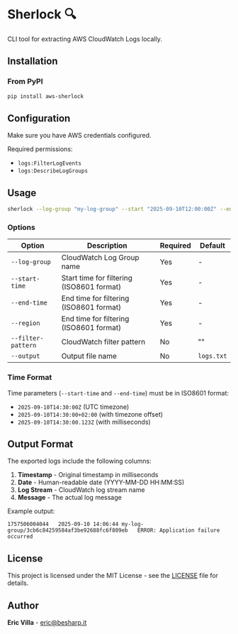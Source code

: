 # Sherlock 🔍

CLI tool for extracting AWS CloudWatch Logs locally.

## Installation

### From PyPI
```bash
pip install aws-sherlock
```

## Configuration

Make sure you have AWS credentials configured.

Required permissions:
- `logs:FilterLogEvents`
- `logs:DescribeLogGroups`

## Usage
```bash
sherlock --log-group "my-log-group" --start "2025-09-10T12:00:00Z" --end "2025-09-10T12:15:00Z" --region "eu-central-1" --filter-pattern "UnwantedException"
```

### Options

| Option | Description | Required | Default |
|--------|-------------|----------|---------|
| `--log-group` | CloudWatch Log Group name | Yes | - |
| `--start-time` | Start time for filtering (ISO8601 format) | Yes | - |
| `--end-time` | End time for filtering (ISO8601 format) | Yes | - |
| `--region` | End time for filtering (ISO8601 format) | Yes | - |
| `--filter-pattern` | CloudWatch filter pattern | No | "" |
| `--output` | Output file name | No | `logs.txt` |

### Time Format

Time parameters (`--start-time` and `--end-time`) must be in ISO8601 format:

- `2025-09-10T14:30:00Z` (UTC timezone)
- `2025-09-10T14:30:00+02:00` (with timezone offset)
- `2025-09-10T14:30:00.123Z` (with milliseconds)

## Output Format

The exported logs include the following columns:
1. **Timestamp** - Original timestamp in milliseconds
2. **Date** - Human-readable date (YYYY-MM-DD HH:MM:SS)
3. **Log Stream** - CloudWatch log stream name
4. **Message** - The actual log message

Example output:
```
1757506004044	2025-09-10 14:06:44	my-log-group/3cb6c84259584af3be92688fc6f809eb	ERROR: Application failure occurred
```

## License

This project is licensed under the MIT License - see the [LICENSE](LICENSE) file for details.

## Author

**Eric Villa** - [eric@besharp.it](mailto:eric.villa91@gmail.com)